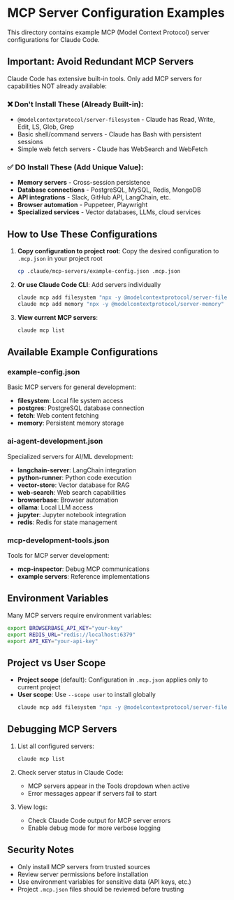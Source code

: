 # MCP Server Configuration Examples

This directory contains example MCP (Model Context Protocol) server configurations for Claude Code.

## Important: Avoid Redundant MCP Servers

Claude Code has extensive built-in tools. Only add MCP servers for capabilities NOT already available:

### ❌ Don't Install These (Already Built-in):
- `@modelcontextprotocol/server-filesystem` - Claude has Read, Write, Edit, LS, Glob, Grep
- Basic shell/command servers - Claude has Bash with persistent sessions
- Simple web fetch servers - Claude has WebSearch and WebFetch

### ✅ DO Install These (Add Unique Value):
- **Memory servers** - Cross-session persistence
- **Database connections** - PostgreSQL, MySQL, Redis, MongoDB
- **API integrations** - Slack, GitHub API, LangChain, etc.
- **Browser automation** - Puppeteer, Playwright
- **Specialized services** - Vector databases, LLMs, cloud services

## How to Use These Configurations

1. **Copy configuration to project root**: Copy the desired configuration to `.mcp.json` in your project root
   ```bash
   cp .claude/mcp-servers/example-config.json .mcp.json
   ```

2. **Or use Claude Code CLI**: Add servers individually
   ```bash
   claude mcp add filesystem "npx -y @modelcontextprotocol/server-filesystem ."
   claude mcp add memory "npx -y @modelcontextprotocol/server-memory"
   ```

3. **View current MCP servers**:
   ```bash
   claude mcp list
   ```

## Available Example Configurations

### example-config.json
Basic MCP servers for general development:
- **filesystem**: Local file system access
- **postgres**: PostgreSQL database connection
- **fetch**: Web content fetching
- **memory**: Persistent memory storage

### ai-agent-development.json
Specialized servers for AI/ML development:
- **langchain-server**: LangChain integration
- **python-runner**: Python code execution
- **vector-store**: Vector database for RAG
- **web-search**: Web search capabilities
- **browserbase**: Browser automation
- **ollama**: Local LLM access
- **jupyter**: Jupyter notebook integration
- **redis**: Redis for state management

### mcp-development-tools.json
Tools for MCP server development:
- **mcp-inspector**: Debug MCP communications
- **example servers**: Reference implementations

## Environment Variables

Many MCP servers require environment variables:
```bash
export BROWSERBASE_API_KEY="your-key"
export REDIS_URL="redis://localhost:6379"
export API_KEY="your-api-key"
```

## Project vs User Scope

- **Project scope** (default): Configuration in `.mcp.json` applies only to current project
- **User scope**: Use `--scope user` to install globally
  ```bash
  claude mcp add filesystem "npx -y @modelcontextprotocol/server-filesystem ." --scope user
  ```

## Debugging MCP Servers

1. List all configured servers:
   ```bash
   claude mcp list
   ```

2. Check server status in Claude Code:
   - MCP servers appear in the Tools dropdown when active
   - Error messages appear if servers fail to start

3. View logs:
   - Check Claude Code output for MCP server errors
   - Enable debug mode for more verbose logging

## Security Notes

- Only install MCP servers from trusted sources
- Review server permissions before installation
- Use environment variables for sensitive data (API keys, etc.)
- Project `.mcp.json` files should be reviewed before trusting